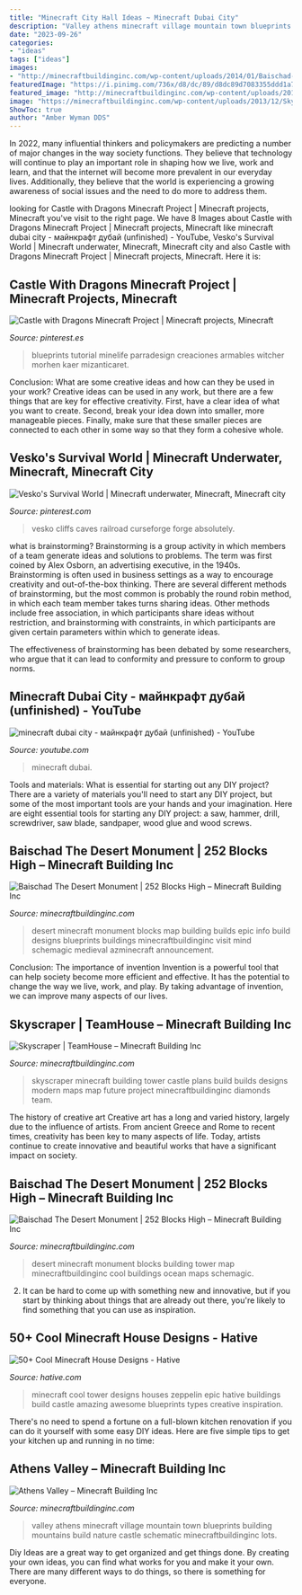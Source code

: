 ```yaml
---
title: "Minecraft City Hall Ideas ~ Minecraft Dubai City"
description: "Valley athens minecraft village mountain town blueprints building mountains build nature castle schematic minecraftbuildinginc lots"
date: "2023-09-26"
categories:
- "ideas"
tags: ["ideas"]
images:
- "http://minecraftbuildinginc.com/wp-content/uploads/2014/01/Baischad-The-Desert-Monument-252-Blocks-High-minecraft-building-ideas.jpg"
featuredImage: "https://i.pinimg.com/736x/d8/dc/89/d8dc89d7083355ddd1a72bb80963348e.jpg"
featured_image: "http://minecraftbuildinginc.com/wp-content/uploads/2014/01/Baischad-The-Desert-Monument-252-Blocks-High-minecraft-building-ideas-6.jpg"
image: "https://minecraftbuildinginc.com/wp-content/uploads/2013/12/Skyscraper-TeamHouse-castle-minecraft-building-ideas-640x330.jpg"
ShowToc: true
author: "Amber Wyman DDS"
---
```



In 2022, many influential thinkers and policymakers are predicting a number of major changes in the way society functions. They believe that technology will continue to play an important role in shaping how we live, work and learn, and that the internet will become more prevalent in our everyday lives. Additionally, they believe that the world is experiencing a growing awareness of social issues and the need to do more to address them.

	

		
looking for Castle with Dragons Minecraft Project | Minecraft projects, Minecraft you've visit to the right page. We have 8 Images about Castle with Dragons Minecraft Project | Minecraft projects, Minecraft like minecraft dubai city - майнкрафт дубай (unfinished) - YouTube, Vesko&#039;s Survival World | Minecraft underwater, Minecraft, Minecraft city and also Castle with Dragons Minecraft Project | Minecraft projects, Minecraft. Here it is:
		
    
## Castle With Dragons Minecraft Project | Minecraft Projects, Minecraft

<img loading=lazy src="https://i.pinimg.com/736x/30/91/04/309104a9915d0e0d156891851edf5f50.jpg" onerror="this.onerror=null;this.src='https://tse1.mm.bing.net/th?id=OIP.owdZ9kKTxi5BpWv2XshlbAHaEK&amp;pid=15.1';" alt="Castle with Dragons Minecraft Project | Minecraft projects, Minecraft">

_Source: pinterest.es_

>blueprints tutorial minelife parradesign creaciones armables witcher morhen kaer mizanticaret. 

	

Conclusion: What are some creative ideas and how can they be used in your work?
Creative ideas can be used in any work, but there are a few things that are key for effective creativity. First, have a clear idea of what you want to create. Second, break your idea down into smaller, more manageable pieces. Finally, make sure that these smaller pieces are connected to each other in some way so that they form a cohesive whole.

    
## Vesko&#039;s Survival World | Minecraft Underwater, Minecraft, Minecraft City

<img loading=lazy src="https://i.pinimg.com/736x/d8/dc/89/d8dc89d7083355ddd1a72bb80963348e.jpg" onerror="this.onerror=null;this.src='https://tse3.mm.bing.net/th?id=OIP.BOqd8ING5Sb4uYZr6JaLvAHaEJ&amp;pid=15.1';" alt="Vesko&#039;s Survival World | Minecraft underwater, Minecraft, Minecraft city">

_Source: pinterest.com_

>vesko cliffs caves railroad curseforge forge absolutely. 

	

what is brainstorming?
Brainstorming is a group activity in which members of a team generate ideas and solutions to problems. The term was first coined by Alex Osborn, an advertising executive, in the 1940s. Brainstorming is often used in business settings as a way to encourage creativity and out-of-the-box thinking. 
There are several different methods of brainstorming, but the most common is probably the round robin method, in which each team member takes turns sharing ideas. Other methods include free association, in which participants share ideas without restriction, and brainstorming with constraints, in which participants are given certain parameters within which to generate ideas. 

The effectiveness of brainstorming has been debated by some researchers, who argue that it can lead to conformity and pressure to conform to group norms.

    
## Minecraft Dubai City - майнкрафт дубай (unfinished) - YouTube

<img loading=lazy src="https://i.ytimg.com/vi/SNxt4OcU91k/maxresdefault.jpg" onerror="this.onerror=null;this.src='https://tse3.mm.bing.net/th?id=OIP.6XsRVZZ1z3qBhj5cnR_gZQHaEK&amp;pid=15.1';" alt="minecraft dubai city - майнкрафт дубай (unfinished) - YouTube">

_Source: youtube.com_

>minecraft dubai. 

	

Tools and materials: What is essential for starting out any DIY project?
There are a variety of materials you'll need to start any DIY project, but some of the most important tools are your hands and your imagination. Here are eight essential tools for starting any DIY project: a saw, hammer, drill, screwdriver, saw blade, sandpaper, wood glue and wood screws.

    
## Baischad The Desert Monument | 252 Blocks High – Minecraft Building Inc

<img loading=lazy src="http://minecraftbuildinginc.com/wp-content/uploads/2014/01/Baischad-The-Desert-Monument-252-Blocks-High-minecraft-building-ideas-6.jpg" onerror="this.onerror=null;this.src='https://tse3.mm.bing.net/th?id=OIP.P-v5siGWGY-vZCNyFswPFwHaEW&amp;pid=15.1';" alt="Baischad The Desert Monument | 252 Blocks High – Minecraft Building Inc">

_Source: minecraftbuildinginc.com_

>desert minecraft monument blocks map building builds epic info build designs blueprints buildings minecraftbuildinginc visit mind schemagic medieval azminecraft announcement. 

	

Conclusion: The importance of invention
Invention is a powerful tool that can help society become more efficient and effective. It has the potential to change the way we live, work, and play. By taking advantage of invention, we can improve many aspects of our lives.

    
## Skyscraper | TeamHouse – Minecraft Building Inc

<img loading=lazy src="https://minecraftbuildinginc.com/wp-content/uploads/2013/12/Skyscraper-TeamHouse-castle-minecraft-building-ideas-640x330.jpg" onerror="this.onerror=null;this.src='https://tse1.mm.bing.net/th?id=OIP.McqEHhlDvVHXSvman8W8eAHaD0&amp;pid=15.1';" alt="Skyscraper | TeamHouse – Minecraft Building Inc">

_Source: minecraftbuildinginc.com_

>skyscraper minecraft building tower castle plans build builds designs modern maps map future project minecraftbuildinginc diamonds team. 

	

The history of creative art
Creative art has a long and varied history, largely due to the influence of artists. From ancient Greece and Rome to recent times, creativity has been key to many aspects of life. Today, artists continue to create innovative and beautiful works that have a significant impact on society.

    
## Baischad The Desert Monument | 252 Blocks High – Minecraft Building Inc

<img loading=lazy src="http://minecraftbuildinginc.com/wp-content/uploads/2014/01/Baischad-The-Desert-Monument-252-Blocks-High-minecraft-building-ideas.jpg" onerror="this.onerror=null;this.src='https://tse3.mm.bing.net/th?id=OIP.Txcl1SER-UggMViI5OmvxQHaEK&amp;pid=15.1';" alt="Baischad The Desert Monument | 252 Blocks High – Minecraft Building Inc">

_Source: minecraftbuildinginc.com_

>desert minecraft monument blocks building tower map minecraftbuildinginc cool buildings ocean maps schemagic. 

	

2. It can be hard to come up with something new and innovative, but if you start by thinking about things that are already out there, you're likely to find something that you can use as inspiration. 

    
## 50+ Cool Minecraft House Designs - Hative

<img loading=lazy src="https://hative.com/wp-content/uploads/2014/02/minecraft-houses/zeppelin-tower-design-48.jpg" onerror="this.onerror=null;this.src='https://tse1.mm.bing.net/th?id=OIP.WensVJ1K1u7AAGeXWWGnmgHaFm&amp;pid=15.1';" alt="50+ Cool Minecraft House Designs - Hative">

_Source: hative.com_

>minecraft cool tower designs houses zeppelin epic hative buildings build castle amazing awesome blueprints types creative inspiration. 

	

There's no need to spend a fortune on a full-blown kitchen renovation if you can do it yourself with some easy DIY ideas. Here are five simple tips to get your kitchen up and running in no time: 

    
## Athens Valley – Minecraft Building Inc

<img loading=lazy src="https://minecraftbuildinginc.com/wp-content/uploads/2015/02/Athens-Valley-village-mountain-town-minecraft-building-ideas-blueprints-5.jpg" onerror="this.onerror=null;this.src='https://tse3.mm.bing.net/th?id=OIP.oywT1GeggJhWiM9E2KS-uQHaD0&amp;pid=15.1';" alt="Athens Valley – Minecraft Building Inc">

_Source: minecraftbuildinginc.com_

>valley athens minecraft village mountain town blueprints building mountains build nature castle schematic minecraftbuildinginc lots. 

	

Diy Ideas are a great way to get organized and get things done. By creating your own ideas, you can find what works for you and make it your own. There are many different ways to do things, so there is something for everyone.

